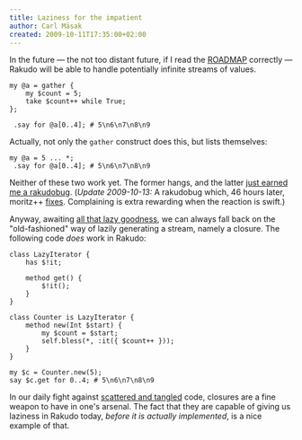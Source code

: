 ```yaml
---
title: Laziness for the impatient
author: Carl Mäsak
created: 2009-10-11T17:35:00+02:00
---
```

In the future — the not too distant future, if I read the [ROADMAP](http://github.com/rakudo/rakudo/raw/master/docs/ROADMAP) correctly — Rakudo will be able to handle potentially infinite streams of values.

    my @a = gather {
        my $count = 5;
        take $count++ while True;
    };
    
     .say for @a[0..4]; # 5\n6\n7\n8\n9


Actually, not only the `gather` construct does this, but lists themselves:

    my @a = 5 ... *;
     .say for @a[0..4]; # 5\n6\n7\n8\n9


Neither of these two work yet. The former hangs, and the latter [just earned me a rakudobug](http://rt.perl.org/rt3/Ticket/Display.html?id=69728). (*Update 2009-10-13:* A rakudobug which, 46 hours later, moritz++ [fixes](http://github.com/rakudo/rakudo/commit/3d1afedfd18a85d570c96937d9abe7f0d6128c49). Complaining is extra rewarding when the reaction is swift.)

Anyway, awaiting [all that lazy goodness](http://en.wikipedia.org/wiki/Lazy_evaluation), we can always fall back on the "old-fashioned" way of lazily generating a stream, namely a closure. The following code *does* work in Rakudo:

    class LazyIterator {
        has $!it;
    
        method get() {
            $!it();
        }
    }
    
    class Counter is LazyIterator {
        method new(Int $start) {
            my $count = $start;
            self.bless(*, :it({ $count++ }));
        }
    }
    
    my $c = Counter.new(5);
    say $c.get for 0..4; # 5\n6\n7\n8\n9


In our daily fight against [scattered and tangled](http://en.wikipedia.org/wiki/Aspect-oriented_programming#Motivation_and_basic_concepts) code, closures are a fine weapon to have in one's arsenal. The fact that they are capable of giving us laziness in Rakudo today, *before it is actually implemented*, is a nice example of that.


